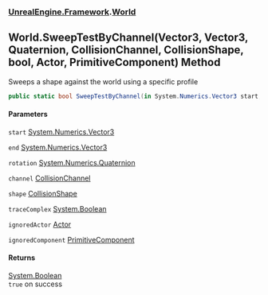 ### [UnrealEngine.Framework](UnrealEngine_Framework.md 'UnrealEngine.Framework').[World](World.md 'UnrealEngine.Framework.World')
## World.SweepTestByChannel(Vector3, Vector3, Quaternion, CollisionChannel, CollisionShape, bool, Actor, PrimitiveComponent) Method
Sweeps a shape against the world using a specific profile  
```csharp
public static bool SweepTestByChannel(in System.Numerics.Vector3 start, in System.Numerics.Vector3 end, in System.Numerics.Quaternion rotation, UnrealEngine.Framework.CollisionChannel channel, in UnrealEngine.Framework.CollisionShape shape, bool traceComplex=false, UnrealEngine.Framework.Actor ignoredActor=null, UnrealEngine.Framework.PrimitiveComponent ignoredComponent=null);
```
#### Parameters
<a name='UnrealEngine_Framework_World_SweepTestByChannel(System_Numerics_Vector3_System_Numerics_Vector3_System_Numerics_Quaternion_UnrealEngine_Framework_CollisionChannel_UnrealEngine_Framework_CollisionShape_bool_UnrealEngine_Framework_Actor_UnrealEngine_Framework_PrimitiveComponent)_start'></a>
`start` [System.Numerics.Vector3](https://docs.microsoft.com/en-us/dotnet/api/System.Numerics.Vector3 'System.Numerics.Vector3')  
  
<a name='UnrealEngine_Framework_World_SweepTestByChannel(System_Numerics_Vector3_System_Numerics_Vector3_System_Numerics_Quaternion_UnrealEngine_Framework_CollisionChannel_UnrealEngine_Framework_CollisionShape_bool_UnrealEngine_Framework_Actor_UnrealEngine_Framework_PrimitiveComponent)_end'></a>
`end` [System.Numerics.Vector3](https://docs.microsoft.com/en-us/dotnet/api/System.Numerics.Vector3 'System.Numerics.Vector3')  
  
<a name='UnrealEngine_Framework_World_SweepTestByChannel(System_Numerics_Vector3_System_Numerics_Vector3_System_Numerics_Quaternion_UnrealEngine_Framework_CollisionChannel_UnrealEngine_Framework_CollisionShape_bool_UnrealEngine_Framework_Actor_UnrealEngine_Framework_PrimitiveComponent)_rotation'></a>
`rotation` [System.Numerics.Quaternion](https://docs.microsoft.com/en-us/dotnet/api/System.Numerics.Quaternion 'System.Numerics.Quaternion')  
  
<a name='UnrealEngine_Framework_World_SweepTestByChannel(System_Numerics_Vector3_System_Numerics_Vector3_System_Numerics_Quaternion_UnrealEngine_Framework_CollisionChannel_UnrealEngine_Framework_CollisionShape_bool_UnrealEngine_Framework_Actor_UnrealEngine_Framework_PrimitiveComponent)_channel'></a>
`channel` [CollisionChannel](CollisionChannel.md 'UnrealEngine.Framework.CollisionChannel')  
  
<a name='UnrealEngine_Framework_World_SweepTestByChannel(System_Numerics_Vector3_System_Numerics_Vector3_System_Numerics_Quaternion_UnrealEngine_Framework_CollisionChannel_UnrealEngine_Framework_CollisionShape_bool_UnrealEngine_Framework_Actor_UnrealEngine_Framework_PrimitiveComponent)_shape'></a>
`shape` [CollisionShape](CollisionShape.md 'UnrealEngine.Framework.CollisionShape')  
  
<a name='UnrealEngine_Framework_World_SweepTestByChannel(System_Numerics_Vector3_System_Numerics_Vector3_System_Numerics_Quaternion_UnrealEngine_Framework_CollisionChannel_UnrealEngine_Framework_CollisionShape_bool_UnrealEngine_Framework_Actor_UnrealEngine_Framework_PrimitiveComponent)_traceComplex'></a>
`traceComplex` [System.Boolean](https://docs.microsoft.com/en-us/dotnet/api/System.Boolean 'System.Boolean')  
  
<a name='UnrealEngine_Framework_World_SweepTestByChannel(System_Numerics_Vector3_System_Numerics_Vector3_System_Numerics_Quaternion_UnrealEngine_Framework_CollisionChannel_UnrealEngine_Framework_CollisionShape_bool_UnrealEngine_Framework_Actor_UnrealEngine_Framework_PrimitiveComponent)_ignoredActor'></a>
`ignoredActor` [Actor](Actor.md 'UnrealEngine.Framework.Actor')  
  
<a name='UnrealEngine_Framework_World_SweepTestByChannel(System_Numerics_Vector3_System_Numerics_Vector3_System_Numerics_Quaternion_UnrealEngine_Framework_CollisionChannel_UnrealEngine_Framework_CollisionShape_bool_UnrealEngine_Framework_Actor_UnrealEngine_Framework_PrimitiveComponent)_ignoredComponent'></a>
`ignoredComponent` [PrimitiveComponent](PrimitiveComponent.md 'UnrealEngine.Framework.PrimitiveComponent')  
  
#### Returns
[System.Boolean](https://docs.microsoft.com/en-us/dotnet/api/System.Boolean 'System.Boolean')  
`true` on success

